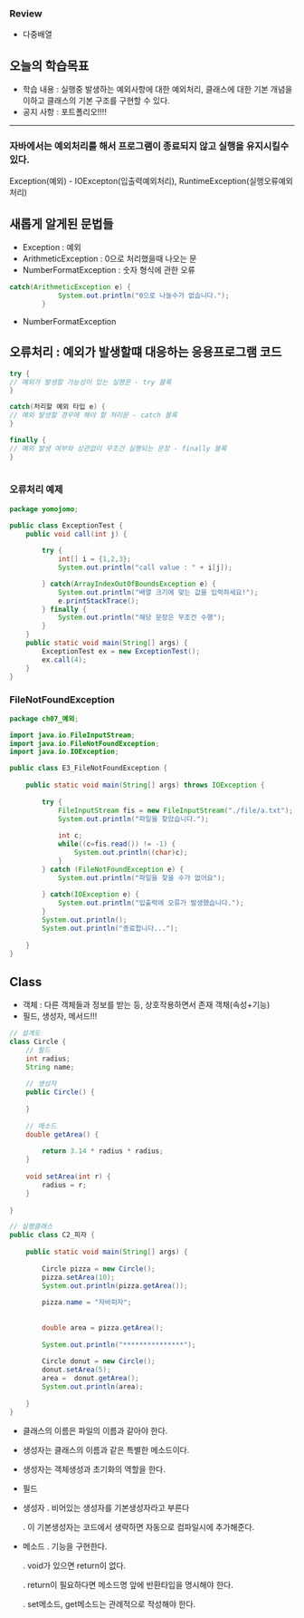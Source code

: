 ### Review
- 다중배열

## 오늘의 학습목표
- 학습 내용 : 실행중 발생하는 예외사항에 대한 예외처리, 클래스에 대한 기본 개념을 이하고 클래스의 기본 구조를 구현할 수 있다.
- 공지 사항 : 포트폴리오!!!!

------------------------------------------------------------------------------------------------------------------------------

### 자바에서는 예외처리를 해서 프로그램이 종료되지 않고 실행을 유지시킬수 있다.

Exception(예외) - IOExcepton(입출력예외처리), RuntimeException(실행오류예외처리)

## 새롭게 알게된 문법들
- Exception : 예외 
- ArithmeticException : 0으로 처리했을때 나오는 문
- NumberFormatException : 숫자 형식에 관한 오류 

```java
catch(ArithmeticException e) {
			System.out.println("0으로 나눌수가 없습니다.");
		}
```

- NumberFormatException




## 오류처리 : 예외가 발생할떄 대응하는 응용프로그램 코드
```java
try {
// 예외가 발생할 가능성이 있는 실행문 - try 블록
}

catch(처리할 예외 타입 e) {
// 예외 발생할 경우에 해야 할 처리문 - catch 블록
}

finally {
// 예외 발생 여부와 상관없이 무조건 실행되는 문장 - finally 블록
}



```


### 오류처리 예제
```java
package yomojomo;

public class ExceptionTest {
	public void call(int j) {
		
		try {
			int[] i = {1,2,3};
			System.out.println("call value : " + i[j]);

		} catch(ArrayIndexOutOfBoundsException e) {
			System.out.println("배열 크기에 맞는 값을 입력하세요!");
			e.printStackTrace();	
		} finally {
			System.out.println("해당 문장은 무조건 수행");
		}	
	}
	public static void main(String[] args) {
		ExceptionTest ex = new ExceptionTest();
		ex.call(4);
	}
}

```

### FileNotFoundException
```java
package ch07_예외;

import java.io.FileInputStream;
import java.io.FileNotFoundException;
import java.io.IOException;

public class E3_FileNotFoundException {
	
	public static void main(String[] args) throws IOException {
		
		try {
			FileInputStream fis = new FileInputStream("./file/a.txt");
			System.out.println("파일을 찾았습니다.");
			
			int c;
			while((c=fis.read()) != -1) {
				System.out.println((char)c);
			}
		} catch (FileNotFoundException e) {
			System.out.println("파일을 찾을 수가 없어요");
		
		} catch(IOException e) {
			System.out.println("입출력에 오류가 발생했습니다.");
		}
		System.out.println();
		System.out.println("종료합니다...");
		
	}
}

```

## Class
- 객체 : 다른 객체들과 정보를 받는 등, 상호작용하면서 존재 객채(속성+기능)
- 필드, 생성자, 메서드!!!

```java
// 설계도
class Circle {
	// 필드
	int radius;
	String name;
	
	// 생성자
	public Circle() {
		
	}
	
	// 메소드
	double getArea() {	
		
		return 3.14 * radius * radius;
	}
	
	void setArea(int r) {
		radius = r;
	}
	
}

// 실행클래스
public class C2_피자 {
	
	public static void main(String[] args) {
		
		Circle pizza = new Circle();
		pizza.setArea(10);
		System.out.println(pizza.getArea());
		
		pizza.name = "자바피자";
		
		
		double area = pizza.getArea();
		
		System.out.println("***************");
		
		Circle donut = new Circle();
		donut.setArea(5);
		area =  donut.getArea();
		System.out.println(area);
		
	}
}
```

- 클래스의 이름은 파일의 이름과 같아야 한다.
- 생성자는 클래스의 이름과 같은 특별한 메소드이다.
- 생성자는 객체생성과 초기화의 역할을 한다.
	
- 필드
- 생성자
	. 비어있는 생성자를 기본생성자라고 부른다
	
	. 이 기본생성자는  코드에서 생략하면 자동으로 컴파일시에 추가해준다.

- 메소드
	. 기능을 구현한다.
	
	. void가 있으면 return이 없다.
	
	. return이 필요하다면 메소드명 앞에 반환타입을 명시해야 한다.
	
	. set메소드, get메소드는 관례적으로 작성해야 한다.



